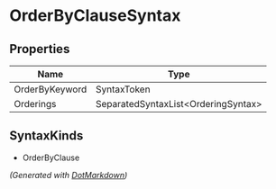 # OrderByClauseSyntax

## Properties

| Name           | Type                                 |
| -------------- | ------------------------------------ |
| OrderByKeyword | SyntaxToken                          |
| Orderings      | SeparatedSyntaxList\<OrderingSyntax> |

## SyntaxKinds

* OrderByClause

*\(Generated with [DotMarkdown](http://github.com/JosefPihrt/DotMarkdown)\)*